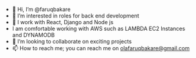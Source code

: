 - 👋 Hi, I’m @faruqbakare
- 👀 I’m interested in roles for back end development
- 🌱 I work with React, Django and Node js
- I am comfortable working with AWS such as LAMBDA EC2 Instances and DYNAMODB
- 💞️ I’m looking to collaborate on exciting projects
- 📫 How to reach me; you can reach me on olafaruqbakare@gmail.com

<!---
faruqbakare/faruqbakare is a ✨ special ✨ repository because its `README.md` (this file) appears on your GitHub profile.
You can click the Preview link to take a look at your changes.
--->
